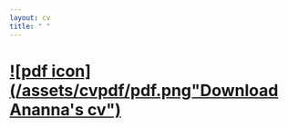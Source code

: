 ```yaml
---
layout: cv
title: " " 
---
```

# [![pdf icon](/assets/cvpdf/pdf.png"Download Ananna's cv")](assets/cv/Ananna_CV.pdf)

 


